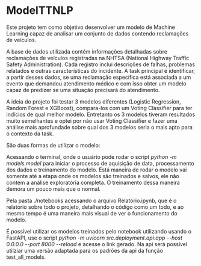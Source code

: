 # ModelTTNLP
Este projeto tem como objetivo desenvolver um modelo de Machine Learning capaz de analisar um conjunto de dados contendo reclamações de veículos.

A base de dados utilizada contém informações detalhadas sobre reclamações de veículos registradas na NHTSA (National Highway Traffic Safety Administration). Cada registro inclui descrições de falhas, problemas relatados e outras características do incidente. A task principal é identificar, a partir desses dados, se uma reclamação específica está associada a um evento que demandou atendimento médico e com isso obter um modelo capaz de predizer se uma situação precisará do atendimento.

A ideia do projeto foi testar 3 modelos diferentes (Logistic Regression, Random Forest e XGBoost), compara-los com um Voting Classifier para ter indícios de qual melhor modelo. Entretanto os 3 modelos tiveram resultados muito semelhantes e optei por não usar Voting Classifier e fazer uma análise mais aprofundade sobre qual dos 3 modelos seria o mais apto para o contexto da task.

São duas formas de utilizar o modelo:

Acessando o terminal, onde o usuário pode rodar o script *python -m models.model* para iniciar o processo de aquisição de data, processamento dos dados e treinamento do modelo. Está maneira de rodar o modelo vai somente até a etapa onde os modelos são treinados e salvos, ele não contem a análise exploratória completa. O treinamento dessa maneira demora um pouco mais que o normal.

Pela pasta ./notebooks acessando o arquivo Relatório.ipynb, que é o relatório sobre todo o projeto, detalhando o código como um todo, e ao mesmo tempo é uma maneira mais visual de ver o funcionamento do modelo.

É possível utilizar os modelos treinados pelo notebook utilizando usando o FastAPI, use o script *python -m uvicorn src.deployment.api:app --host 0.0.0.0 --port 8000 --reload* e acesse o link gerado. Na api será possível utilziar uma versão adaptada para os padrões da api da função test_all_models.


